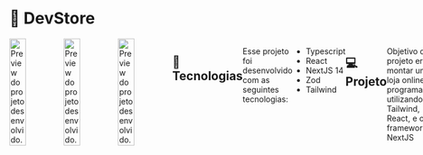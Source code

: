 <h1> 🛒 DevStore</h1>

<div style="display: flex; justify-content:">
  <img alt="Preview do projeto desenvolvido." style="object-fit: contain; " src="https://media.discordapp.net/attachments/929069726372597815/1186684833741684806/Tela_Produto.jpg?ex=6594255f&is=6581b05f&hm=4ac2ace3f754715f6c2342dc7c6391e24e7277d80a914206b3cc54993c5276e7&=&format=webp&width=773&height=468" width="30%"/>
  <img alt="Preview do projeto desenvolvido." style="object-fit: contain; " src="https://media.discordapp.net/attachments/929069726372597815/1186684833997541496/Tela_de_Busca.jpg?ex=6594255f&is=6581b05f&hm=86e44a49660f60cd967182755772d9855a992001e0a53c695203c3b573255f82&=&format=webp&width=783&height=465" width="30%"/>
  <img alt="Preview do projeto desenvolvido." style="object-fit: contain;" src="https://media.discordapp.net/attachments/929069726372597815/1186684834345652366/Tela_Inicial.jpg?ex=65942560&is=6581b060&hm=5bb240ade9f46cf53ba981b7267ccef281ac8702caea6aa3a02222614efc55bc&=&format=webp&width=776&height=470" width="30%"/>
<div style="display: flex; justify-content:">

## 🚀 Tecnologias

Esse projeto foi desenvolvido com as seguintes tecnologias:

- Typescript
- React
- NextJS 14
- Zod
- Tailwind


## 💻 Projeto
Objetivo do projeto era montar uma loja online para programadores utilizando Tailwind, React, e o framework NextJS
